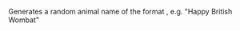 Generates a random animal name of the format <ADJECTIVE> <NATIONALITY> <ANIMAL>, e.g. "Happy British Wombat"
